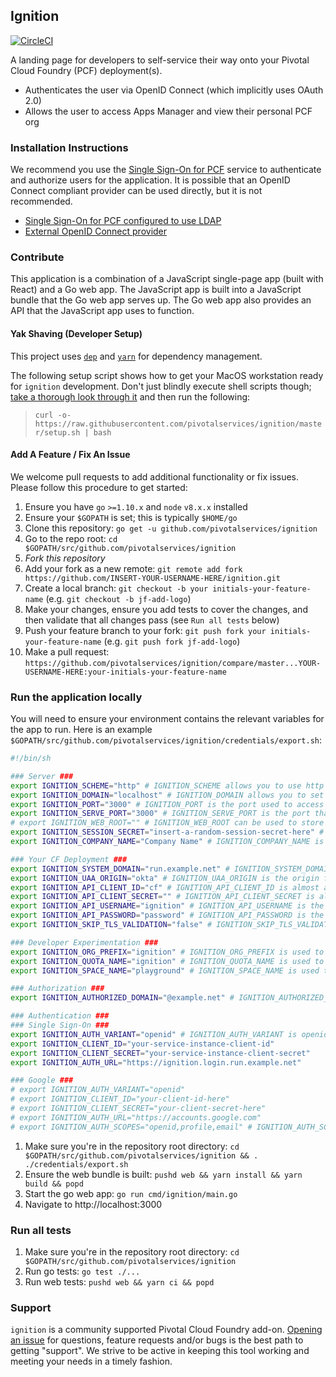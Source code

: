 ## Ignition
[![CircleCI](https://circleci.com/gh/pivotalservices/ignition/tree/master.svg?style=svg)](https://circleci.com/gh/pivotalservices/ignition/tree/master)

A landing page for developers to self-service their way onto your Pivotal Cloud Foundry (PCF) deployment(s).

* Authenticates the user via OpenID Connect (which implicitly uses OAuth 2.0)
* Allows the user to access Apps Manager and view their personal PCF org

### Installation Instructions
We recommend you use the [Single Sign-On for PCF](https://network.pivotal.io/products/pivotal_single_sign-on_service) service to authenticate and authorize users for the application. It is possible that an OpenID Connect compliant provider can be used directly, but it is not recommended.

- [Single Sign-On for PCF configured to use LDAP](./docs/ldap.md)
- [External OpenID Connect provider](./docs/oidc.md)

### Contribute

This application is a combination of a JavaScript single-page app (built with React) and a Go web app. The JavaScript app is built into a JavaScript bundle that the Go web app serves up. The Go web app also provides an API that the JavaScript app uses to function.

#### Yak Shaving (Developer Setup)

This project uses [`dep`](https://github.com/golang/dep) and [`yarn`](https://yarnpkg.com) for dependency management.

The following setup script shows how to get your MacOS workstation ready for `ignition` development. Don't just blindly execute shell scripts though; [take a thorough look through it](https://raw.githubusercontent.com/pivotalservices/ignition/master/setup.sh) and then run the following:

> `curl -o- https://raw.githubusercontent.com/pivotalservices/ignition/master/setup.sh | bash`

#### Add A Feature / Fix An Issue

We welcome pull requests to add additional functionality or fix issues. Please follow this procedure to get started:

1. Ensure you have `go` `>=1.10.x` and `node` `v8.x.x` installed
1. Ensure your `$GOPATH` is set; this is typically `$HOME/go`
1. Clone this repository: `go get -u github.com/pivotalservices/ignition`
1. Go to the repo root: `cd $GOPATH/src/github.com/pivotalservices/ignition`
1. *Fork this repository*
1. Add your fork as a new remote: `git remote add fork https://github.com/INSERT-YOUR-USERNAME-HERE/ignition.git`
1. Create a local branch: `git checkout -b your initials-your-feature-name` (e.g. `git checkout -b jf-add-logo`)
1. Make your changes, ensure you add tests to cover the changes, and then validate that all changes pass (see `Run all tests` below)
1. Push your feature branch to your fork: `git push fork your initials-your-feature-name` (e.g. `git push fork jf-add-logo`)
1. Make a pull request: `https://github.com/pivotalservices/ignition/compare/master...YOUR-USERNAME-HERE:your-initials-your-feature-name`

### Run the application locally

You will need to ensure your environment contains the relevant variables for the app to run. Here is an example `$GOPATH/src/github.com/pivotalservices/ignition/credentials/export.sh`:

```sh
#!/bin/sh

### Server ###
export IGNITION_SCHEME="http" # IGNITION_SCHEME allows you to use http for local development; it is always set to HTTPS on PCF
export IGNITION_DOMAIN="localhost" # IGNITION_DOMAIN allows you to set the domain that will be used to access the app
export IGNITION_PORT="3000" # IGNITION_PORT is the port used to access ignition; this is always set to 443 on PCF
export IGNITION_SERVE_PORT="3000" # IGNITION_SERVE_PORT is the port that ignition listens on; this is usually different to IGNITION_PORT except during development
# export IGNITION_WEB_ROOT="" # IGNITION_WEB_ROOT can be used to store JS / CSS / image resources at a non-default path
export IGNITION_SESSION_SECRET="insert-a-random-session-secret-here" # IGNITION_SESSION_SECRET is used to encrypt the contents of the secure cookie used to store a user's session information
export IGNITION_COMPANY_NAME="Company Name" # IGNITION_COMPANY_NAME is used to white label the UX for ignition

### Your CF Deployment ###
export IGNITION_SYSTEM_DOMAIN="run.example.net" # IGNITION_SYSTEM_DOMAIN is what you get when you take the "api." away from the Cloud Controller API URL
export IGNITION_UAA_ORIGIN="okta" # IGNITION_UAA_ORIGIN is the origin for a user that logs in to Cloud Foundry with your single sign on solution of choice
export IGNITION_API_CLIENT_ID="cf" # IGNITION_API_CLIENT_ID is almost always cf
export IGNITION_API_CLIENT_SECRET="" # IGNITION_API_CLIENT_SECRET is almost always blank
export IGNITION_API_USERNAME="ignition" # IGNITION_API_USERNAME is the username for the user that can create Cloud Foundry organizations
export IGNITION_API_PASSWORD="password" # IGNITION_API_PASSWORD is the password for the user that can create Cloud Foundry organizations
export IGNITION_SKIP_TLS_VALIDATION="false" # IGNITION_SKIP_TLS_VALIDATION can be set to true if your Cloud Foundry presents a self signed cert

### Developer Experimentation ###
export IGNITION_ORG_PREFIX="ignition" # IGNITION_ORG_PREFIX is used to generate a developer's org name (e.g. ignition-testuser)
export IGNITION_QUOTA_NAME="ignition" # IGNITION_QUOTA_NAME is used to generate a developer's org with the appropriate quota
export IGNITION_SPACE_NAME="playground" # IGNITION_SPACE_NAME is used to create the initial space in a developer's org

### Authorization ###
export IGNITION_AUTHORIZED_DOMAIN="@example.net" # IGNITION_AUTHORIZED_DOMAIN is used to validate that users are allowed to access the application

### Authentication ###
### Single Sign-On ###
export IGNITION_AUTH_VARIANT="openid" # IGNITION_AUTH_VARIANT is openid when you're working locally because you don't have a bound sso service instance
export IGNITION_CLIENT_ID="your-service-instance-client-id"
export IGNITION_CLIENT_SECRET="your-service-instance-client-secret"
export IGNITION_AUTH_URL="https://ignition.login.run.example.net"

### Google ###
# export IGNITION_AUTH_VARIANT="openid"
# export IGNITION_CLIENT_ID="your-client-id-here"
# export IGNITION_CLIENT_SECRET="your-client-secret-here"
# export IGNITION_AUTH_URL="https://accounts.google.com"
# export IGNITION_AUTH_SCOPES="openid,profile,email" # IGNITION_AUTH_SCOPES is not the same for Google as it is for the a Single Sign-On instance, and this allows you to override it with a comma separated list of values
```

1. Make sure you're in the repository root directory: `cd $GOPATH/src/github.com/pivotalservices/ignition && . ./credentials/export.sh`
1. Ensure the web bundle is built: `pushd web && yarn install && yarn build && popd`
1. Start the go web app: `go run cmd/ignition/main.go`
1. Navigate to http://localhost:3000

### Run all tests

1. Make sure you're in the repository root directory: `cd $GOPATH/src/github.com/pivotalservices/ignition`
1. Run go tests: `go test ./...`
1. Run web tests: `pushd web && yarn ci && popd`

### Support

`ignition` is a community supported Pivotal Cloud Foundry add-on. [Opening an issue](https://github.com/pivotalservices/ignition/issues/new) for questions, feature requests and/or bugs is the best path to getting "support". We strive to be active in keeping this tool working and meeting your needs in a timely fashion.

